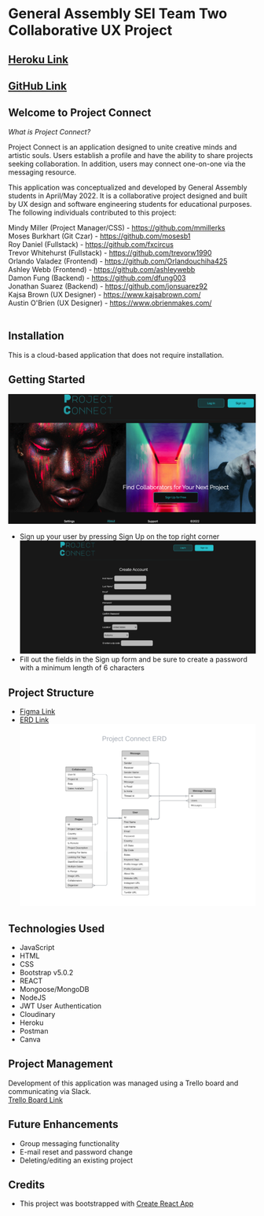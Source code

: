 # General Assembly SEI Team Two Collaborative UX Project

## [Heroku Link](https://project-connect-team.herokuapp.com/)

## [GitHub Link](https://github.com/mosesb1/Team-UX-Project/)

## Welcome to Project Connect

*What is Project Connect?* <br />

Project Connect is an application designed to unite creative minds and artistic souls. Users establish a profile and have the ability to share projects seeking collaboration. In addition, users may connect one-on-one via the messaging resource.

This application was conceptualized and developed by General Assembly students in April/May 2022. It is a collaborative project designed and built by UX design and software engineering students for educational purposes. The following individuals contributed to this project:

Mindy Miller (Project Manager/CSS) - https://github.com/mmillerks <br />
Moses Burkhart (Git Czar) - https://github.com/mosesb1 <br />
Roy Daniel (Fullstack) - https://github.com/fxcircus <br />
Trevor Whitehurst (Fullstack) - https://github.com/trevorw1990 <br />
Orlando Valadez (Frontend) - https://github.com/Orlandouchiha425 <br />
Ashley Webb (Frontend) - https://github.com/ashleywebb <br />
Damon Fung (Backend) - https://github.com/dfung003 <br />
Jonathan Suarez (Backend) - https://github.com/jonsuarez92 <br />
Kajsa Brown (UX Designer) - https://www.kajsabrown.com/ <br />
Austin O'Brien (UX Designer) - https://www.obrienmakes.com/ <br />
<img />

## Installation
This is a cloud-based application that does not require installation. 

## Getting Started
![Home Page](/public/images/homepage/Project_Connect_Home.png)
* Sign up your user by pressing Sign Up on the top right corner
![Sign Up Form](/public/images/homepage/Sign_Up_Form.png)
* Fill out the fields in the Sign up form and be sure to create a password with a minimum length of 6 characters

## Project Structure
* [Figma Link](https://www.figma.com/file/IIYsZWpnttAQwDiAbwZABK/P6?node-id=326%3A19125)
* [ERD Link](https://lucid.app/lucidchart/61c42514-d3a1-4877-81fe-c817b9fd1cbc/edit?viewport_loc=-66%2C-64%2C2080%2C1142%2C0_0&invitationId=inv_0c918acc-2563-4917-b4b9-7b3cd66d6808) <br />
![ERD](/public/images/ERD/ERD.png)

## Technologies Used
* JavaScript
* HTML
* CSS
* Bootstrap v5.0.2
* REACT
* Mongoose/MongoDB
* NodeJS
* JWT User Authentication
* Cloudinary
* Heroku
* Postman
* Canva

## Project Management
Development of this application was managed using a Trello board and communicating via Slack. <br />
[Trello Board Link](https://trello.com/b/Ly1i6XJE/team-velma-ux-sei-project-connect)

## Future Enhancements
* Group messaging functionality
* E-mail reset and password change
* Deleting/editing an existing project

## Credits
* This project was bootstrapped with [Create React App](https://github.com/facebook/create-react-app)